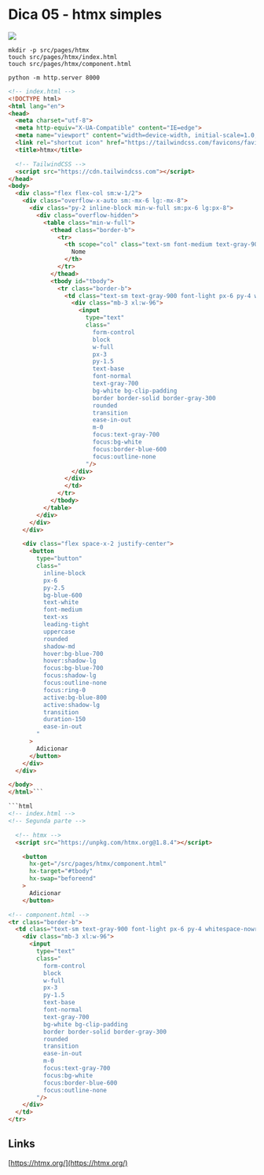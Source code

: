 # Dica 05 - htmx simples


<a href="https://youtu.be/GioIXTokrA8">
    <img src="../.gitbook/assets/youtube.png">
</a>

```
mkdir -p src/pages/htmx
touch src/pages/htmx/index.html
touch src/pages/htmx/component.html

python -m http.server 8000
```

```html
<!-- index.html -->
<!DOCTYPE html>
<html lang="en">
<head>
  <meta charset="utf-8">
  <meta http-equiv="X-UA-Compatible" content="IE=edge">
  <meta name="viewport" content="width=device-width, initial-scale=1.0, shrink-to-fit=no">
  <link rel="shortcut icon" href="https://tailwindcss.com/favicons/favicon-32x32.png?v=3">
  <title>htmx</title>

  <!-- TailwindCSS -->
  <script src="https://cdn.tailwindcss.com"></script>
</head>
<body>
  <div class="flex flex-col sm:w-1/2">
    <div class="overflow-x-auto sm:-mx-6 lg:-mx-8">
      <div class="py-2 inline-block min-w-full sm:px-6 lg:px-8">
        <div class="overflow-hidden">
          <table class="min-w-full">
            <thead class="border-b">
              <tr>
                <th scope="col" class="text-sm font-medium text-gray-900 px-6 py-4 text-left">
                  Nome
                </th>
              </tr>
            </thead>
            <tbody id="tbody">
              <tr class="border-b">
                <td class="text-sm text-gray-900 font-light px-6 py-4 whitespace-nowrap">
                  <div class="mb-3 xl:w-96">
                    <input
                      type="text"
                      class="
                        form-control
                        block
                        w-full
                        px-3
                        py-1.5
                        text-base
                        font-normal
                        text-gray-700
                        bg-white bg-clip-padding
                        border border-solid border-gray-300
                        rounded
                        transition
                        ease-in-out
                        m-0
                        focus:text-gray-700
                        focus:bg-white
                        focus:border-blue-600
                        focus:outline-none
                      "/>
                  </div>
                </div>
                </td>
              </tr>
            </tbody>
          </table>
        </div>
      </div>
    </div>

    <div class="flex space-x-2 justify-center">
      <button
        type="button"
        class="
          inline-block
          px-6
          py-2.5
          bg-blue-600
          text-white
          font-medium
          text-xs
          leading-tight
          uppercase
          rounded
          shadow-md
          hover:bg-blue-700
          hover:shadow-lg
          focus:bg-blue-700
          focus:shadow-lg
          focus:outline-none
          focus:ring-0
          active:bg-blue-800
          active:shadow-lg
          transition
          duration-150
          ease-in-out
        "
      >
        Adicionar
      </button>
    </div>
  </div>

</body>
</html>```

```html
<!-- index.html -->
<!-- Segunda parte -->

  <!-- htmx -->
  <script src="https://unpkg.com/htmx.org@1.8.4"></script>

    <button
      hx-get="/src/pages/htmx/component.html"
      hx-target="#tbody"
      hx-swap="beforeend"
    >
      Adicionar
    </button>
```

```html
<!-- component.html -->
<tr class="border-b">
  <td class="text-sm text-gray-900 font-light px-6 py-4 whitespace-nowrap">
    <div class="mb-3 xl:w-96">
      <input
        type="text"
        class="
          form-control
          block
          w-full
          px-3
          py-1.5
          text-base
          font-normal
          text-gray-700
          bg-white bg-clip-padding
          border border-solid border-gray-300
          rounded
          transition
          ease-in-out
          m-0
          focus:text-gray-700
          focus:bg-white
          focus:border-blue-600
          focus:outline-none
        "/>
    </div>
  </td>
</tr>
```

## Links

[https://htmx.org/](https://htmx.org/)
